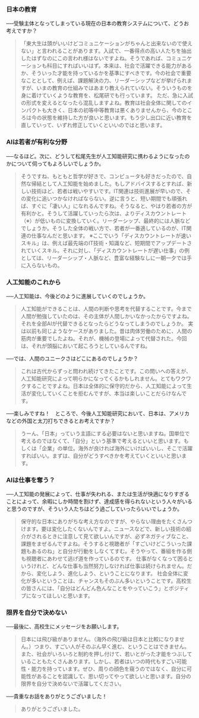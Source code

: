 ### 日本の教育

──受験主体となってしまっている現在の日本の教育システムについて、どうお考えですか？

>「東大生は頭がいいけどコミュニケーションがちゃんと出来ないので使えない」と言われることがあります。入試で、一番得点の高い人たちを抽出したはずなのにこの言われ様はないですよね。そうであれば、コミュニケーションも科目にすればいいはず。本来は、社会で活躍できる能力があるか、そういった才能を持っているかを基準にすべきです。今の社会で重要なこととして、例えば、課題解決の力、リーダーシップなどが挙げられますが、いまの教育の仕組みではあまり教えられていない。そういうものを身に着けていくような教育を、松尾研でも行っています。
ただ、急に入試の形式を変えるとなったら混乱しますよね。教育は社会全体に関してのインパクトも大きく、日本の初等中等教育は悪くありませんから、今のところは今の状態を維持した方が良いと思います。もう少し出口に近い教育を直していって、いずれ修正していくといいのではと思います。

### AIは若者が有利な分野

──なるほど。次に、どうして松尾先生が人工知能研究に携わるようになったのかについて伺ってもよろしいでしょうか。

>そうですね、もともと哲学が好きで、コンピュータも好きだったので、自然な帰結として人工知能を始めました。もしアドバイスするとすれば、新しい技術ほど、若者は戦いやすいです。IT関連は技術進展が早いので、その変化に追いつかなければならない。逆に言うと、短い期間でも頑張れば、すぐに「凄い人」になれるんですね。そうなると、やはり若者の方が有利かと。そうして活躍していったら次は、よりディスカウントレート（※）が低いものに変換していく。リーダーシップ、最終的には人脈などでしょうか。そうした全体の戦い方で、若者が一番適しているのが、IT関連の仕事なんだと思います。
※ここでいう「ディスカウントレートが速いスキル」は、例えば最先端のIT技術・知識など、短期間でアップデートされていくスキル。それに対し、「ディスカウントレートが遅い仕事」の例としては、リーダーシップ・人脈など、豊富な経験なしに一朝一夕では手に入らないもの。

### 人工知能のこれから

──人工知能は、今後どのように進展していくのでしょうか。

>人工知能ができることは、人間の判断や思考を代替することです。今まで人間が勉強していたのは、その主体が人間しかいなかったからですよね。それを全部AIが代替できるとなったらどうなってしまうのでしょうか。
実は以前も同じようなケースがありました。昔は肉体労働のために、人間の筋肉が重要でしたよね。それが、機械の登場によって代替された。今回は、それが頭脳において起ころうとしているんですね。

──では、人間のユニークさはどこにあるのでしょうか？

>これは古代からずっと問われ続けてきたことです。この問いへの答えが、人工知能研究によって明らかになってくるかもしれません。とてもワクワクすることですよね。日本は全体的に保守的だから、人工知能によって生活が変化していくことを拒むんですが、本当は楽しいことだらけなんです。

──楽しみですね！　ところで、今後人工知能研究において、日本は、アメリカなどの外国と太刀打ちできるとお考えですか？

>うーん、「日本」っていう主語にする必要はないと思いますね。国単位で考えるのではなくて、「自分」という基準で考えるといいと思います。もしくは「企業」の単位。海外が良ければ海外にいけばいいし、そこで活躍すればいい。まずは、自分がどうすべきかを考えていくといいと思います。

### AIは仕事を奪う？

──人工知能の発展によって、仕事が失われる、または生活が快適になりすぎることによって、余暇にしか時間を割けず、達成感を得られないという人々がいると思うのですが、そういう人たちはどう過ごしていったらいいでしょうか。

>保守的な日本にありがちな考え方なのですが、やらない理由をたくさんつけます。要は変化したくないんですよ。ニュースなどで、新しい技術の紹介がされるときに注意して見て欲しいんですが、必ずネガティブなこと、課題をまぜるんですよね。そうすると視聴者が「すごいけどこういった課題もあるのね」と自分が行動をしなくてすむ。そうやって、番組を作る側も視聴者にあわせて逃げ道を作っているのです。
仕事がなくなって困るというけれど、どんな仕事も当然努力しなければ仕事は続けられません。だから、変化しよう、進化しよう、ということになります。
社会全体に変化が多いということは、チャンスもそのぶん多いということです。高校生の皆さんには、「自分はどんどん色んなことをやっていこう」とポジティブになってほしいと思います。

### 限界を自分で決めない

──最後に、高校生にメッセージをお願いします。

>日本には飛び級がありません。（海外の飛び級は日本と比較になりません。）つまり、すごい人がそのぶん早く進む、ということはできません。また、社会がいろいろと制約を押し付けて、若いとがった才能をつぶしていることもたくさんあります。しかし、若者はいつの時代もすごい可能性・能力を持っています。ぜひ、周りの顔色を窺うのではなく、自分に可能性があることを認識して、思い切ってやって欲しいと思います。自分の限界を自分で決めないで活躍してください。

──貴重なお話をありがとうございました！

>ありがとうございました。
